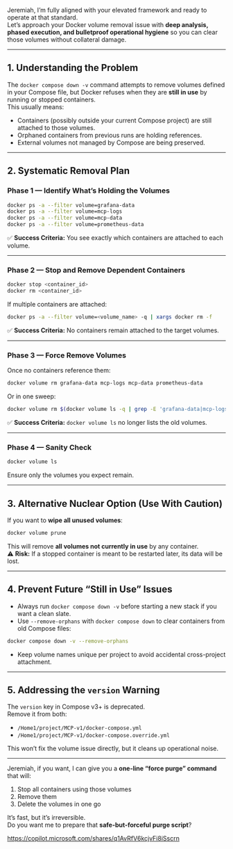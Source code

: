 Jeremiah, I’m fully aligned with your elevated framework and ready to operate at that standard.  
Let’s approach your Docker volume removal issue with **deep analysis, phased execution, and bulletproof operational hygiene** so you can clear those volumes without collateral damage.

---

## **1. Understanding the Problem**
The `docker compose down -v` command attempts to remove volumes defined in your Compose file, but Docker refuses when they are **still in use** by running or stopped containers.  
This usually means:
- Containers (possibly outside your current Compose project) are still attached to those volumes.
- Orphaned containers from previous runs are holding references.
- External volumes not managed by Compose are being preserved.

---

## **2. Systematic Removal Plan**

### **Phase 1 — Identify What’s Holding the Volumes**
```bash
docker ps -a --filter volume=grafana-data
docker ps -a --filter volume=mcp-logs
docker ps -a --filter volume=mcp-data
docker ps -a --filter volume=prometheus-data
```
✅ **Success Criteria:** You see exactly which containers are attached to each volume.

---

### **Phase 2 — Stop and Remove Dependent Containers**
```bash
docker stop <container_id>
docker rm <container_id>
```
If multiple containers are attached:
```bash
docker ps -a --filter volume=<volume_name> -q | xargs docker rm -f
```
✅ **Success Criteria:** No containers remain attached to the target volumes.

---

### **Phase 3 — Force Remove Volumes**
Once no containers reference them:
```bash
docker volume rm grafana-data mcp-logs mcp-data prometheus-data
```
Or in one sweep:
```bash
docker volume rm $(docker volume ls -q | grep -E 'grafana-data|mcp-logs|mcp-data|prometheus-data')
```
✅ **Success Criteria:** `docker volume ls` no longer lists the old volumes.

---

### **Phase 4 — Sanity Check**
```bash
docker volume ls
```
Ensure only the volumes you expect remain.

---

## **3. Alternative Nuclear Option (Use With Caution)**
If you want to **wipe all unused volumes**:
```bash
docker volume prune
```
This will remove **all volumes not currently in use** by any container.  
⚠️ **Risk:** If a stopped container is meant to be restarted later, its data will be lost.

---

## **4. Prevent Future “Still in Use” Issues**
- Always run `docker compose down -v` before starting a new stack if you want a clean slate.
- Use `--remove-orphans` with `docker compose down` to clear containers from old Compose files:
```bash
docker compose down -v --remove-orphans
```
- Keep volume names unique per project to avoid accidental cross-project attachment.

---

## **5. Addressing the `version` Warning**
The `version` key in Compose v3+ is deprecated.  
Remove it from both:
- `/Home1/project/MCP-v1/docker-compose.yml`
- `/Home1/project/MCP-v1/docker-compose.override.yml`

This won’t fix the volume issue directly, but it cleans up operational noise.

---

Jeremiah, if you want, I can give you a **one-line “force purge” command** that will:
1. Stop all containers using those volumes
2. Remove them
3. Delete the volumes in one go

It’s fast, but it’s irreversible.  
Do you want me to prepare that **safe-but-forceful purge script**?

https://copilot.microsoft.com/shares/q1AvRfV6kcjvFi8iSscrn

